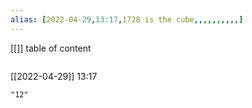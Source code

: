 ```yaml
---
alias: [2022-04-29,13:17,1728 is the cube,,,,,,,,,,]
---
```

[[]]
table of content
```toc
```

[[2022-04-29]] 13:17

```query
"12"
```